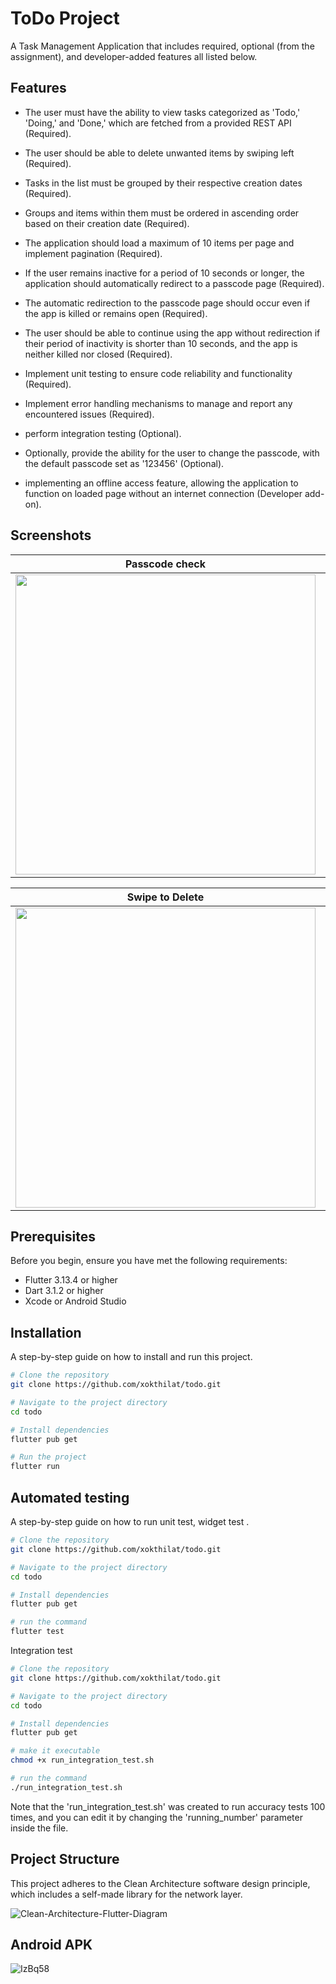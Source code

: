 # ToDo Project

A Task Management Application that includes required, optional (from the assignment), and developer-added features all listed below.



## Features

- The user must have the ability to view tasks categorized as 'Todo,' 'Doing,' and 'Done,' which are fetched from a provided REST API (Required).

- The user should be able to delete unwanted items by swiping left (Required).

- Tasks in the list must be grouped by their respective creation dates (Required).

- Groups and items within them must be ordered in ascending order based on their creation date (Required).

- The application should load a maximum of 10 items per page and implement pagination (Required).

- If the user remains inactive for a period of 10 seconds or longer, the application should automatically redirect to a passcode page (Required).

- The automatic redirection to the passcode page should occur even if the app is killed or remains open (Required).

- The user should be able to continue using the app without redirection if their period of inactivity is shorter than 10 seconds, and the app is neither killed nor closed (Required).

- Implement unit testing to ensure code reliability and functionality (Required).

- Implement error handling mechanisms to manage and report any encountered issues (Required).

- perform integration testing (Optional).

- Optionally, provide the ability for the user to change the passcode, with the default passcode set as '123456' (Optional).

- implementing an offline access feature, allowing the application to function on loaded page without an internet connection (Developer add-on).

## Screenshots

| Passcode check | Passcode change | Home Todo |
| ------------- | ------------- | ------------- |
| <img src="https://github.com/xokthilat/todo/assets/32994521/4a60b685-9366-43ac-8371-4e4600a5a942" height="480"> | <img src="https://github.com/xokthilat/todo/assets/32994521/0167be7b-5868-4905-986c-415d10749c74" height="480"> | <img src="https://github.com/xokthilat/todo/assets/32994521/8994d046-be26-41de-b3f9-7561b6fbfdb3" height="480"> |

| Swipe to Delete | Offline Mode |
| ------------- | ------------- |
| <img src="https://github.com/xokthilat/todo/assets/32994521/1c269587-2260-4b93-9091-203f98f2b51d" height="480"> | <img src="https://github.com/xokthilat/todo/assets/32994521/7a54012b-3671-43c8-98dc-fc6023c74b10" height="480"> | 




## Prerequisites

Before you begin, ensure you have met the following requirements:

- Flutter 3.13.4 or higher
- Dart 3.1.2 or higher
- Xcode or Android Studio

## Installation

A step-by-step guide on how to install and run this project.

```bash
# Clone the repository
git clone https://github.com/xokthilat/todo.git

# Navigate to the project directory
cd todo

# Install dependencies
flutter pub get

# Run the project
flutter run
```

## Automated testing

A step-by-step guide on how to run unit test, widget test .

```bash
# Clone the repository
git clone https://github.com/xokthilat/todo.git

# Navigate to the project directory
cd todo

# Install dependencies
flutter pub get

# run the command
flutter test
```
Integration test
```bash
# Clone the repository
git clone https://github.com/xokthilat/todo.git

# Navigate to the project directory
cd todo

# Install dependencies
flutter pub get

# make it executable
chmod +x run_integration_test.sh

# run the command
./run_integration_test.sh

```
Note that the 'run_integration_test.sh' was created to run accuracy tests 100 times, and you can edit it by changing the 'running_number' parameter inside the file.
## Project Structure
This project adheres to the Clean Architecture software design principle, which includes a self-made library for the network layer. 


![Clean-Architecture-Flutter-Diagram](https://github.com/xokthilat/todo/assets/32994521/b8e8c72f-e3a6-484f-a04e-3e38a551fb4d)

## Android APK

![IzBq58](https://github.com/xokthilat/todo/assets/32994521/87344173-cf9d-4554-9442-9079b8d633af)


